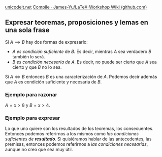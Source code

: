 [unicodeit.net](https://www.unicodeit.net/)
[Compile · James-Yu/LaTeX-Workshop Wiki (github.com)](https://github.com/James-Yu/LaTeX-Workshop/wiki/Compile#latex-workshoplatexrootfileindicator)

## Expresar teoremas, proposiciones y lemas en una sola frase
Si $A \implies B$ hay dos formas de expresarlo:
 - $A$ *es condición suficiente* de $B$. Es decir, mientras $A$ sea verdadero $B$ también lo será.
 - $B$ *es condición necesaria de* $A$. Es decir, no puede ser cierto que $A$ sea cierto y que $B$ no lo sea.

Si $A \iff B$ entonces $B$ es una caracterización de $A$. Podemos decir además que $A$ es condición suficiente y necesaria de $B$.

### Ejemplo para razonar
$A = x > 8$ y $B = x > 4$.

### Ejemplo para expresar
Lo que uno quiere son los resultados de los teoremas, los consecuentes. Entonces podemos referirnos a los mismos como *las condiciones suficientes de* ***resultado***. Si quisiéramos hablar de las antecedentes, las premisas, entonces podemos referirnos a *las condiciones necesarias*, aunque no creo que sea muy útil.